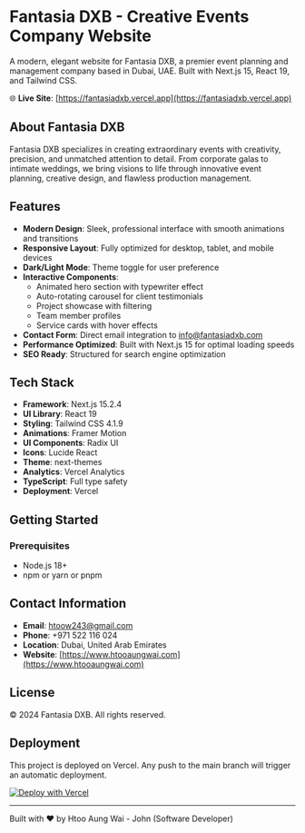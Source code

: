 # Fantasia DXB - Creative Events Company Website

A modern, elegant website for Fantasia DXB, a premier event planning and management company based in Dubai, UAE. Built with Next.js 15, React 19, and Tailwind CSS.

🌐 **Live Site**: [https://fantasiadxb.vercel.app](https://fantasiadxb.vercel.app)

## About Fantasia DXB

Fantasia DXB specializes in creating extraordinary events with creativity, precision, and unmatched attention to detail. From corporate galas to intimate weddings, we bring visions to life through innovative event planning, creative design, and flawless production management.

## Features

-   **Modern Design**: Sleek, professional interface with smooth animations and transitions
-   **Responsive Layout**: Fully optimized for desktop, tablet, and mobile devices
-   **Dark/Light Mode**: Theme toggle for user preference
-   **Interactive Components**:
    -   Animated hero section with typewriter effect
    -   Auto-rotating carousel for client testimonials
    -   Project showcase with filtering
    -   Team member profiles
    -   Service cards with hover effects
-   **Contact Form**: Direct email integration to info@fantasiadxb.com
-   **Performance Optimized**: Built with Next.js 15 for optimal loading speeds
-   **SEO Ready**: Structured for search engine optimization

## Tech Stack

-   **Framework**: Next.js 15.2.4
-   **UI Library**: React 19
-   **Styling**: Tailwind CSS 4.1.9
-   **Animations**: Framer Motion
-   **UI Components**: Radix UI
-   **Icons**: Lucide React
-   **Theme**: next-themes
-   **Analytics**: Vercel Analytics
-   **TypeScript**: Full type safety
-   **Deployment**: Vercel

## Getting Started

### Prerequisites

-   Node.js 18+
-   npm or yarn or pnpm

## Contact Information

-   **Email**: htoow243@gmail.com
-   **Phone**: +971 522 116 024
-   **Location**: Dubai, United Arab Emirates
-   **Website**: [https://www.htooaungwai.com](https://www.htooaungwai.com)

## License

© 2024 Fantasia DXB. All rights reserved.

## Deployment

This project is deployed on Vercel. Any push to the main branch will trigger an automatic deployment.

[![Deploy with Vercel](https://vercel.com/button)](https://vercel.com/new/clone?repository-url=https://github.com/yourusername/fantasia-web)

---

Built with ❤️ by Htoo Aung Wai - John (Software Developer)
